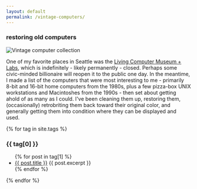```yaml
---
layout: default
permalink: /vintage-computers/
---
```


### restoring old computers
![Vintage computer collection](https://media.julesgraybill.com/images/pvlcm.jpg) 

One of my favorite places in Seattle was the [Living Computer Museum + Labs](https://www.livingcomputers.org/), which is indefinitely - likely permanently - closed. Perhaps some civic-minded billionaire will reopen it to the public one day. In the meantime, I made a list of the computers that were most interesting to me - primarily 8-bit and 16-bit home computers from the 1980s, plus a few pizza-box UNIX workstations and Macintoshes from the 1990s - then set about getting ahold of as many as I could. I've been cleaning them up, restoring them, (occasionally) retrobriting them back toward their original color, and generally getting them into condition where they can be displayed and used. 

{% for tag in site.tags %}
<h3>{{ tag[0] }}</h3>
<ul>
{% for post in tag[1] %}
<li><a href="{{ post.url }}">{{ post.title }}</a> {{ post.excerpt }}</li>
{% endfor %}
</ul>
{% endfor %}